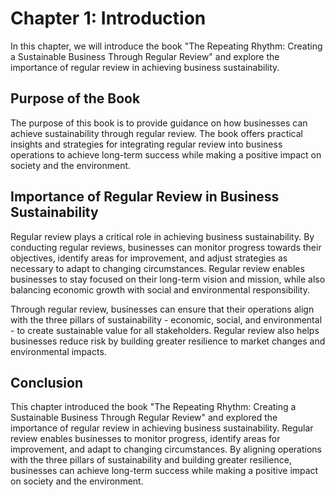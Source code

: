 Chapter 1: Introduction
=======================

In this chapter, we will introduce the book "The Repeating Rhythm: Creating a Sustainable Business Through Regular Review" and explore the importance of regular review in achieving business sustainability.

Purpose of the Book
-------------------

The purpose of this book is to provide guidance on how businesses can achieve sustainability through regular review. The book offers practical insights and strategies for integrating regular review into business operations to achieve long-term success while making a positive impact on society and the environment.

Importance of Regular Review in Business Sustainability
-------------------------------------------------------

Regular review plays a critical role in achieving business sustainability. By conducting regular reviews, businesses can monitor progress towards their objectives, identify areas for improvement, and adjust strategies as necessary to adapt to changing circumstances. Regular review enables businesses to stay focused on their long-term vision and mission, while also balancing economic growth with social and environmental responsibility.

Through regular review, businesses can ensure that their operations align with the three pillars of sustainability - economic, social, and environmental - to create sustainable value for all stakeholders. Regular review also helps businesses reduce risk by building greater resilience to market changes and environmental impacts.

Conclusion
----------

This chapter introduced the book "The Repeating Rhythm: Creating a Sustainable Business Through Regular Review" and explored the importance of regular review in achieving business sustainability. Regular review enables businesses to monitor progress, identify areas for improvement, and adapt to changing circumstances. By aligning operations with the three pillars of sustainability and building greater resilience, businesses can achieve long-term success while making a positive impact on society and the environment.
